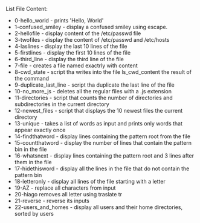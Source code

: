 List File Content:
- 0-hello_world - prints 'Hello, World'
- 1-confused_smiley - display a confused smiley using escape.
- 2-hellofile - display content of the /etc/passwd file
- 3-twofiles - display the content of /etc/passwd and /etc/hosts
- 4-laslines - display the last 10 lines of the file
- 5-firstlines - display the first 10 lines of the file
- 6-third_line - display the third line of the file
- 7-file - creates a file named exactrly with content
- 8-cwd_state - script tha writes into the file ls_cwd_content the result of the command
- 9-duplicate_last_line - script tha duplicate the last line of the file
- 10-no_more_js - deletes all the regular files with a .js extension
- 11-directories - script that counts the number of directories and subdirectories in the current directory
- 12-newest_files - script that displays the 10 newest files the current directory
- 13-unique - takes a list of words as input and prints only words that appear exactly once
- 14-findthatword - display lines containing the pattern root from the file
- 15-countthatword - display the number of lines that contain the pattern bin in the file
- 16-whatsnext - display lines containing the pattern root and 3 lines after them in the file
- 17-hidethisword - display all the lines in the file that do not contain the pattern bin
- 18-letteronly - display all lines of the file starting with a letter
- 19-AZ - replace all characters from input
- 20-hiago removes all letter using traslate tr
- 21-reverse - reverse its inputs
- 22-users_and_homes - display all users and their home directories, sorted by users
